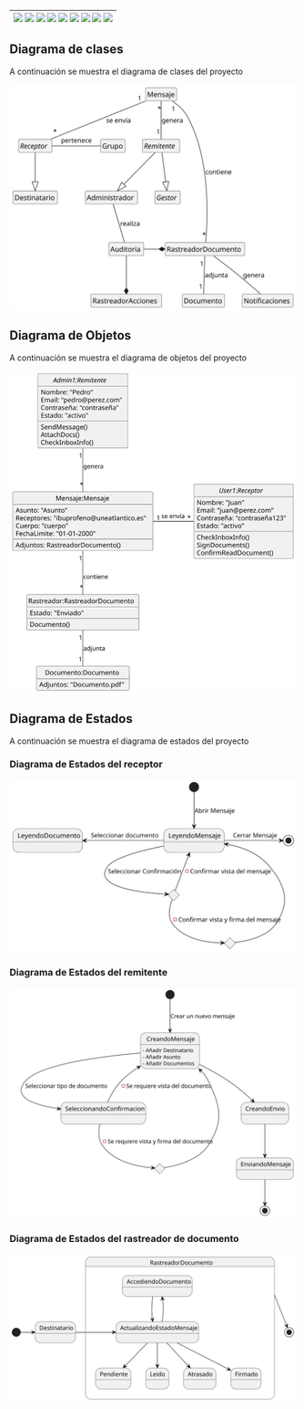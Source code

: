<div align=right>

| [![](https://img.shields.io/badge/-Inicio-FFF?style=flat&logo=Emlakjet&logoColor=black)](/README.md) [![](https://img.shields.io/badge/-Modelo_de_Dominio-FFF?style=flat&logo=LiveChat&logoColor=black)](/docs/modeloDeDominio/) [![](https://img.shields.io/badge/-Actores-FFF?style=flat&logo=openstreetmap&logoColor=black)](/docs/casosDeUso/actores/README.md/) [![](https://img.shields.io/badge/-Casos_De_Uso-FFF?style=flat&logo=openstreetmap&logoColor=black)](/docs/casosDeUso/diagramaCasosDeUso/README.md/) [![](https://img.shields.io/badge/-Detallado_Casos_De_Uso-FFF?style=flat&logo=openstreetmap&logoColor=black)](/docs/casosDeUso/detalladoCasosDeUso/README.md) [![](https://img.shields.io/badge/-Diagrama_De_Contexto-FFF?style=flat&logo=openstreetmap&logoColor=black)](/docs/casosDeUso/diagramaDeContexto/README.md) [![](https://img.shields.io/badge/-Prototipos-FFF?style=flat&logo=openstreetmap&logoColor=black)](/docs/casosDeUso/prototipos/README.md) [![](https://img.shields.io/badge/-Sesiones_de_Requisitado-FFF?style=flat&logo=Proton&logoColor=black)](/docs/sesiones/) [![](https://img.shields.io/badge/-Recursos_Adicionales-FFF?style=flat&logo=Proton&logoColor=black)](/docs/recursos/) |
|-:|

</div>

## Diagrama de clases

A continuación se muestra el diagrama de clases del proyecto

<p align="center">
  <img src="/docs/modeloDeDominio/diagramaDeClases/diagramaClasesIteracion3.svg">
</p>

## Diagrama de Objetos

A continuación se muestra el diagrama de objetos del proyecto

<p align="center">
  <img src="/docs/modeloDeDominio/diagramaDeObjetos/diagramaDeObjetosIteracion1.svg">
</p>

## Diagrama de Estados

A continuación se muestra el diagrama de estados del proyecto

### Diagrama de Estados del receptor

<p align="center">
  <img src="/docs/modeloDeDominio/diagramaDeEstados/PrimeraIteracion/diagramaDeEstadosReceptorIteracion1Final.svg">
</p>

### Diagrama de Estados del remitente

<p align="center">
  <img src="/docs/modeloDeDominio/diagramaDeEstados/PrimeraIteracion/diagramaDeEstadosRemitenteIteracion1Final.svg">
</p>

### Diagrama de Estados del rastreador de documento

<p align="center">
  <img src="/docs/modeloDeDominio/diagramaDeEstados/TerceraIteracion/Rastreador documento/diagrama_de_estado_rastreador_documento.svg">
</p>
